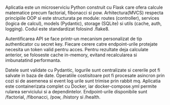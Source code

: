 Aplicatia este un microserviciu Python construit cu Flask care ofera calcule matematice precum factorial, fibonacci si pow.
Arhitectura(MVCS) respecta principiile OOP si este structurata pe module: routes (controller), services (logica de calcul), models (Pydantic), storage (SQLite) si utils (cache, auth, logging).
Codul este standardizat folosind .flake8.

Autentificarea API se face printr-un mecanism personalizat de tip authenticator cu secret key. Fiecare cerere catre endpoint-urile protejate necesita un token valid pentru acces. Pentru rezultate deja calculate anterior, se foloseste cache in-memory, evitand recalcularea si imbunatatind performanta.

Datele sunt validate cu Pydantic, logurile sunt centralizate si cererile pot fi salvate in baza de date. Operatiile costisitoare pot fi procesate asincron prin cozi si de asemenea si event log urile sunt trimise prin rabbit mq. Aplicatia este containerizata complet cu Docker, iar docker-compose.yml permite rularea serviciului si a dependintelor. Endpoint-urile disponibile sunt /factorial, /fibonacci, /pow, /history si /health.
